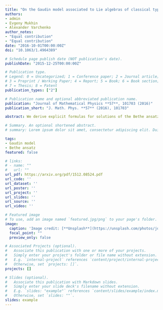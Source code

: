 ```yaml
---
title: "On the Gaudin model associated to Lie algebras of classical types"
authors:
- admin
- Evgeny Mukhin
- Alexander Varchenko
author_notes:
- "Equal contribution"
- "Equal contribution"
date: "2016-10-01T00:00:00Z"
doi: "10.1063/1.4964389"

# Schedule page publish date (NOT publication's date).
publishDate: "2015-12-25T00:00:00Z"

# Publication type.
# Legend: 0 = Uncategorized; 1 = Conference paper; 2 = Journal article;
# 3 = Preprint / Working Paper; 4 = Report; 5 = Book; 6 = Book section;
# 7 = Thesis; 8 = Patent
publication_types: ["2"]

# Publication name and optional abbreviated publication name.
publication: "Journal of Mathematical Physics **57**, 101703 (2016)"
publication_short: "J. Math. Phys. **57** (2016), 101703"

abstract: We derive explicit formulas for solutions of the Bethe ansatz equations of the Gaudin model associated to the tensor product of one arbitrary finite-dimensional irreducible module and one vector representation for all simple Lie algebras of classical type. We use this result to show that the Bethe ansatz is complete in any tensor product where all but one factor are vector representations and the evaluation parameters are generic.

# Summary. An optional shortened abstract.
# summary: Lorem ipsum dolor sit amet, consectetur adipiscing elit. Duis posuere tellus ac convallis placerat. Proin tincidunt magna sed ex sollicitudin condimentum.

tags:
- Gaudin model
- Bethe ansatz
featured: false

# links:
# - name: ""
#   url: ""
url_pdf: https://arxiv.org/pdf/1512.08524.pdf
url_code: ''
url_dataset: ''
url_poster: ''
url_project: ''
url_slides: ''
url_source: ''
url_video: ''

# Featured image
# To use, add an image named `featured.jpg/png` to your page's folder. 
image:
  caption: 'Image credit: [**Unsplash**](https://unsplash.com/photos/jdD8gXaTZsc)'
  focal_point: ""
  preview_only: false

# Associated Projects (optional).
#   Associate this publication with one or more of your projects.
#   Simply enter your project's folder or file name without extension.
#   E.g. `internal-project` references `content/project/internal-project/index.md`.
#   Otherwise, set `projects: []`.
projects: []

# Slides (optional).
#   Associate this publication with Markdown slides.
#   Simply enter your slide deck's filename without extension.
#   E.g. `slides: "example"` references `content/slides/example/index.md`.
#   Otherwise, set `slides: ""`.
slides: example
---
```


